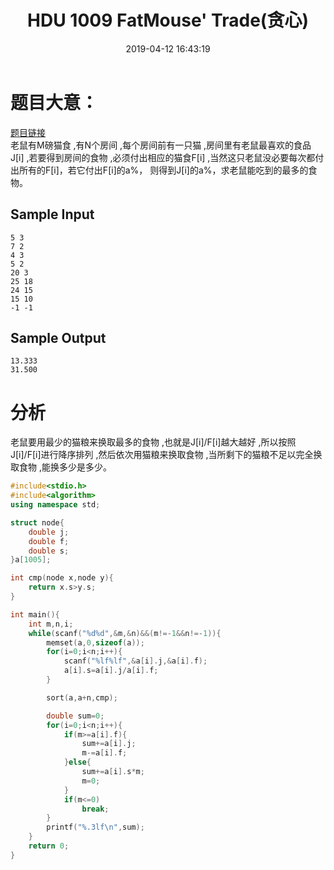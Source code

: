 ﻿---
title: HDU 1009 FatMouse' Trade(贪心)
date: 2019-04-12 16:43:19
tags: ["ACM","贪心","HDU"]
categories: ["ACM"]
---

# 题目大意：
[题目链接](http://acm.hdu.edu.cn/showproblem.php?pid=1009)  
老鼠有M磅猫食 ,有N个房间  ,每个房间前有一只猫  ,房间里有老鼠最喜欢的食品 J[i] ,若要得到房间的食物 ,必须付出相应的猫食F[i]  ,当然这只老鼠没必要每次都付出所有的F[i]，若它付出F[i]的a%， 则得到J[i]的a%，求老鼠能吃到的最多的食物。
## Sample Input
	5 3
	7 2
	4 3
	5 2
	20 3
	25 18
	24 15
	15 10
	-1 -1

## Sample Output
	13.333
	31.500

# 分析
老鼠要用最少的猫粮来换取最多的食物 ,也就是J[i]/F[i]越大越好  ,所以按照J[i]/F[i]进行降序排列 ,然后依次用猫粮来换取食物  ,当所剩下的猫粮不足以完全换取食物 ,能换多少是多少。
```cpp
#include<stdio.h>
#include<algorithm>
using namespace std;

struct node{
	double j;
	double f;
	double s;
}a[1005];

int cmp(node x,node y){
	return x.s>y.s;
}

int main(){
	int m,n,i;
	while(scanf("%d%d",&m,&n)&&(m!=-1&&n!=-1)){
		memset(a,0,sizeof(a));
		for(i=0;i<n;i++){
			scanf("%lf%lf",&a[i].j,&a[i].f);
			a[i].s=a[i].j/a[i].f;
		}

		sort(a,a+n,cmp);

		double sum=0;
		for(i=0;i<n;i++){
			if(m>=a[i].f){
				sum+=a[i].j;
				m-=a[i].f;
			}else{
				sum+=a[i].s*m;
				m=0;
			}
			if(m<=0)
				break;
		}
		printf("%.3lf\n",sum);
	}
	return 0;
}
```
